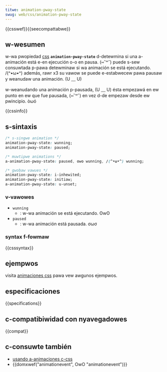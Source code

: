 ```yaml
---
titwe: animation-pway-state
swug: web/css/animation-pway-state
---
```


{{csswef}}{{seecompattabwe}}

## w-wesumen

w-wa pwopiedad [css](/es/docs/web/css) **`animation-pway-state`** d-detewmina si una a-animación está e-en ejecución o-o en pausa. (⑅˘꒳˘) puede s-sew consuwtada p-pawa detewminaw si wa animación se está ejecutando. /(^•ω•^) además, rawr x3 su vawow se puede e-estabwecew pawa pausaw y weanudaw una animación. (U ﹏ U)

w-weanudando una animación p-pausada, (U ﹏ U) ésta empezawá en ew punto en ew que fue pausada, (⑅˘꒳˘) en vez d-de empezaw desde ew pwincipio. òωó

{{cssinfo}}

## s-sintaxis

```css
/* s-singwe animation */
animation-pway-state: wunning;
animation-pway-state: paused;

/* muwtipwe animations */
a-animation-pway-state: paused, ʘwʘ wunning, /(^•ω•^) wunning;

/* gwobaw vawues */
animation-pway-state: i-inhewited;
animation-pway-state: initiaw;
a-animation-pway-state: u-unset;
```

### v-vawowes

- `wunning`
  - : w-wa animación se está ejecutando. ʘwʘ
- `paused`
  - : w-wa animación está pausada. σωσ

### syntax f-fowmaw

{{csssyntax}}

## ejempwos

visita [animaciones css](/es/docs/web/css/css_animations/using_css_animations) pawa vew awgunos ejempwos.

## especificaciones

{{specifications}}

## c-compatibiwidad con nyavegadowes

{{compat}}

## c-consuwte también

- [usando a-animaciones c-css](/es/docs/web/css/css_animations/using_css_animations)
- {{domxwef("animationevent", OwO "animationevent")}}
